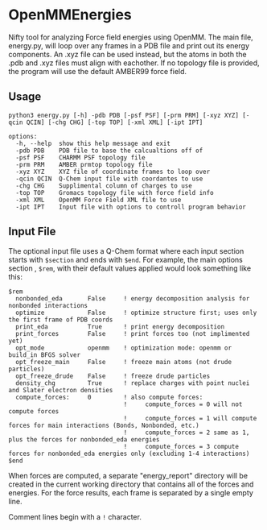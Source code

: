 # OpenMMEnergies
Nifty tool for analyzing Force field energies using OpenMM. The main file, energy.py, will loop over any frames in a PDB file and print out its energy components. An .xyz file can be used instead, but the atoms in both the .pdb and .xyz files must align with eachother. If no topology file is provided, the program will use the default AMBER99 force field. 

## Usage

```
python3 energy.py [-h] -pdb PDB [-psf PSF] [-prm PRM] [-xyz XYZ] [-qcin QCIN] [-chg CHG] [-top TOP] [-xml XML] [-ipt IPT]

options:
  -h, --help  show this help message and exit
  -pdb PDB    PDB file to base the calcualtions off of
  -psf PSF    CHARMM PSF topology file
  -prm PRM    AMBER prmtop topology file
  -xyz XYZ    XYZ file of coordinate frames to loop over
  -qcin QCIN  Q-Chem input file with coordantes to use
  -chg CHG    Supplimental column of charges to use
  -top TOP    Gromacs topology file with force field info
  -xml XML    OpenMM Force Field XML file to use
  -ipt IPT    Input file with options to controll program behavior
  ```

## Input File
The optional input file uses a Q-Chem format where each input section starts with `$section` and ends with `$end`. For example, the main options section , `$rem`, with their default values applied would look something like this:

```
$rem
  nonbonded_eda       False     ! energy decomposition analysis for nonbonded interactions
  optimize            False     ! optimize structure first; uses only the first frame of PDB coords
  print_eda           True      ! print energy decomposition
  print_forces        False     ! print forces too (not implimented yet)
  opt_mode            openmm    ! optimization mode: openmm or build_in BFGS solver
  opt_freeze_main     False     ! freeze main atoms (not drude particles)
  opt_freeze_drude    False     ! freeze drude particles
  density_chg         True      ! replace charges with point nuclei and Slater electron densities
  compute_forces:     0         ! also compute forces:
                                !     compute_forces = 0 will not compute forces
                                !     compute_forces = 1 will compute forces for main interactions (Bonds, Nonbonded, etc.)
                                !     compute_forces = 2 same as 1, plus the forces for nonbonded_eda energies
                                !     compute_forces = 3 compute forces for nonbonded_eda energies only (excluding 1-4 interactions)
$end
```
When forces are computed, a separate "energy_report" directory will be created in the current working directory that contains all of the forces and energies. For the force results, each frame is separated by a single empty line.


Comment lines begin with a `!` character.
